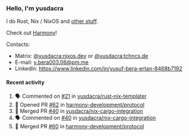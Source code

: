 ### Hello, I'm yusdacra

I do Rust, Nix / NixOS and [other stuff](https://yusdacra.gitlab.io/about).

Check out [Harmony](https://github.com/harmony-development)!

Contacts:
- Matrix: [@yusdacra:nixos.dev](https://matrix.to/#/@yusdacra:nixos.dev) or [@yusdacra:tchncs.de](https://matrix.to/#/@yusdacra:tchncs.de)
- E-mail: y.bera003.06@pm.me
- LinkedIn: https://www.linkedin.com/in/yusuf-bera-ertan-8468b7192

#### Recent activity

<!--START_SECTION:activity-->
1. 🗣 Commented on [#21](https://github.com/yusdacra/rust-nix-templater/issues/21) in [yusdacra/rust-nix-templater](https://github.com/yusdacra/rust-nix-templater)
2. 💪 Opened PR [#62](https://github.com/harmony-development/protocol/pull/62) in [harmony-development/protocol](https://github.com/harmony-development/protocol)
3. 🎉 Merged PR [#40](https://github.com/yusdacra/nix-cargo-integration/pull/40) in [yusdacra/nix-cargo-integration](https://github.com/yusdacra/nix-cargo-integration)
4. 🗣 Commented on [#40](https://github.com/yusdacra/nix-cargo-integration/issues/40) in [yusdacra/nix-cargo-integration](https://github.com/yusdacra/nix-cargo-integration)
5. 🎉 Merged PR [#60](https://github.com/harmony-development/protocol/pull/60) in [harmony-development/protocol](https://github.com/harmony-development/protocol)
<!--END_SECTION:activity-->
